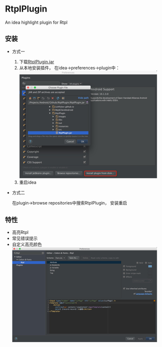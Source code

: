 # RtplPlugin
An idea highlight plugin for Rtpl

## 安装
* 方式一
	
	1. 下载[RtplPlugin.jar](https://raw.githubusercontent.com/LichFaker/RtplPlugin/master/RtplPlugin.jar)
	2. 从本地安装插件， 在idea->preferences->plugin中：
		![](./images/install.png)
	3. 重启idea
* 方式二
	
	在plugin->browse repositories中搜索RtplPlugin， 安装重启
	
## 特性

* 高亮Rtpl
* 常见错误提示
* 自定义高亮颜色
	![](./images/color.png)
	


